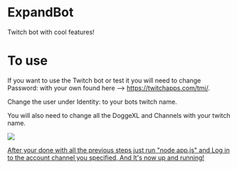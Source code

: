 # ExpandBot
 Twitch bot with cool features!
 
# To use
 If you want to use the Twitch bot or test it you will need to change Password: with your own found here --> https://twitchapps.com/tmi/. 
 
 Change the user under Identity: to your bots twitch name. 
 
 You will also need to change all the DoggeXL and Channels with your twitch name. 
 
<a href="https://media.giphy.com/media/xkPyxIStnZsmflqpoM/giphy.gif"><img src="https://media.giphy.com/media/xkPyxIStnZsmflqpoM/giphy.gif"></img>
 
 
 
 After your done with all the previous steps just run "node app.js" and Log in to the account channel you specified, And It's now up and running!
